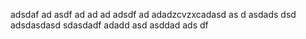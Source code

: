 adsdaf
ad
asdf
ad
ad
ad
adsdf
ad
adadzcvzxcadasd
as
d
asdads
dsd
adsdasdasd
sdasdadf
adadd
asd
asddad
ads
df
